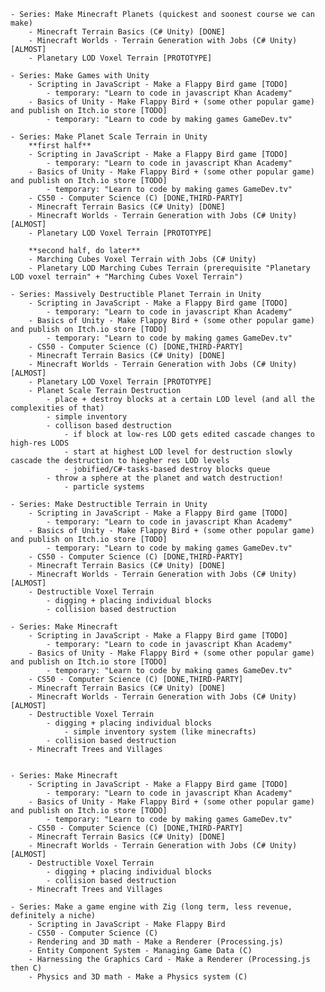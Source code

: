 
    - Series: Make Minecraft Planets (quickest and soonest course we can make)
        - Minecraft Terrain Basics (C# Unity) [DONE]
        - Minecraft Worlds - Terrain Generation with Jobs (C# Unity) [ALMOST]
        - Planetary LOD Voxel Terrain [PROTOTYPE]

    - Series: Make Games with Unity
        - Scripting in JavaScript - Make a Flappy Bird game [TODO]
            - temporary: "Learn to code in javascript Khan Academy"
        - Basics of Unity - Make Flappy Bird + (some other popular game) and publish on Itch.io store [TODO]
            - temporary: "Learn to code by making games GameDev.tv"

    - Series: Make Planet Scale Terrain in Unity
        **first half**
        - Scripting in JavaScript - Make a Flappy Bird game [TODO]
            - temporary: "Learn to code in javascript Khan Academy"
        - Basics of Unity - Make Flappy Bird + (some other popular game) and publish on Itch.io store [TODO]
            - temporary: "Learn to code by making games GameDev.tv"
        - CS50 - Computer Science (C) [DONE,THIRD-PARTY]
        - Minecraft Terrain Basics (C# Unity) [DONE]
        - Minecraft Worlds - Terrain Generation with Jobs (C# Unity) [ALMOST]
        - Planetary LOD Voxel Terrain [PROTOTYPE]
        
        **second half, do later**
        - Marching Cubes Voxel Terrain with Jobs (C# Unity)
        - Planetary LOD Marching Cubes Terrain (prerequisite "Planetary LOD voxel terrain" + "Marching Cubes Voxel Terrain")
    
    - Series: Massively Destructible Planet Terrain in Unity
        - Scripting in JavaScript - Make a Flappy Bird game [TODO]
            - temporary: "Learn to code in javascript Khan Academy"
        - Basics of Unity - Make Flappy Bird + (some other popular game) and publish on Itch.io store [TODO]
            - temporary: "Learn to code by making games GameDev.tv"
        - CS50 - Computer Science (C) [DONE,THIRD-PARTY]
        - Minecraft Terrain Basics (C# Unity) [DONE]
        - Minecraft Worlds - Terrain Generation with Jobs (C# Unity) [ALMOST]
        - Planetary LOD Voxel Terrain [PROTOTYPE]
        - Planet Scale Terrain Destruction
            - place + destroy blocks at a certain LOD level (and all the complexities of that)
            - simple inventory
            - collison based destruction
                - if block at low-res LOD gets edited cascade changes to high-res LODS
                - start at highest LOD level for destruction slowly cascade the destruction to hiegher res LOD levels
                - jobified/C#-tasks-based destroy blocks queue
            - throw a sphere at the planet and watch destruction!
                - particle systems

    - Series: Make Destructible Terrain in Unity
        - Scripting in JavaScript - Make a Flappy Bird game [TODO]
            - temporary: "Learn to code in javascript Khan Academy"
        - Basics of Unity - Make Flappy Bird + (some other popular game) and publish on Itch.io store [TODO]
            - temporary: "Learn to code by making games GameDev.tv"
        - CS50 - Computer Science (C) [DONE,THIRD-PARTY]
        - Minecraft Terrain Basics (C# Unity) [DONE]
        - Minecraft Worlds - Terrain Generation with Jobs (C# Unity) [ALMOST]
        - Destructible Voxel Terrain
            - digging + placing individual blocks
            - collision based destruction

    - Series: Make Minecraft
        - Scripting in JavaScript - Make a Flappy Bird game [TODO]
            - temporary: "Learn to code in javascript Khan Academy"
        - Basics of Unity - Make Flappy Bird + (some other popular game) and publish on Itch.io store [TODO]
            - temporary: "Learn to code by making games GameDev.tv"
        - CS50 - Computer Science (C) [DONE,THIRD-PARTY]
        - Minecraft Terrain Basics (C# Unity) [DONE]
        - Minecraft Worlds - Terrain Generation with Jobs (C# Unity) [ALMOST]
        - Destructible Voxel Terrain
            - digging + placing individual blocks
                - simple inventory system (like minecrafts)
            - collision based destruction
        - Minecraft Trees and Villages


    - Series: Make Minecraft
        - Scripting in JavaScript - Make a Flappy Bird game [TODO]
            - temporary: "Learn to code in javascript Khan Academy"
        - Basics of Unity - Make Flappy Bird + (some other popular game) and publish on Itch.io store [TODO]
            - temporary: "Learn to code by making games GameDev.tv"
        - CS50 - Computer Science (C) [DONE,THIRD-PARTY]
        - Minecraft Terrain Basics (C# Unity) [DONE]
        - Minecraft Worlds - Terrain Generation with Jobs (C# Unity) [ALMOST]
        - Destructible Voxel Terrain
            - digging + placing individual blocks
            - collision based destruction
        - Minecraft Trees and Villages
    
    - Series: Make a game engine with Zig (long term, less revenue, definitely a niche)
        - Scripting in JavaScript - Make Flappy Bird
        - CS50 - Computer Science (C)
        - Rendering and 3D math - Make a Renderer (Processing.js)
        - Entity Component System - Managing Game Data (C)
        - Harnessing the Graphics Card - Make a Renderer (Processing.js then C)
        - Physics and 3D math - Make a Physics system (C)